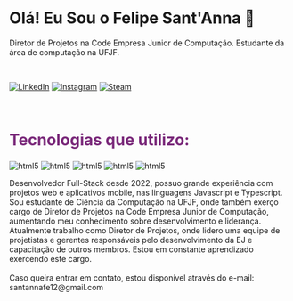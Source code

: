 ### <h1> Olá! Eu Sou o Felipe Sant'Anna 👋 </h1>
<p>Diretor de Projetos na Code Empresa Junior de Computação. Estudante da área de computação na UFJF.</p>

<br />

[![LinkedIn](https://img.shields.io/badge/LinkedIn-0077B5?style=for-the-badge&logo=linkedin&logoColor=white)](https://www.linkedin.com/in/felipe-sant-anna-95b13b254/)
[![Instagram](https://img.shields.io/badge/Instagram-E4405F?style=for-the-badge&logo=instagram&logoColor=white)](https://www.instagram.com/felipe.santanna_/)
[![Steam](https://img.shields.io/badge/Steam-000000?style=for-the-badge&logo=steam&logoColor=white)](https://steamcommunity.com/id/Leeiscool_/)

<br/>

<h1 style="color: #7a297a"> Tecnologias que utilizo: </h1>

<div style="display: inline-block">
        <img align="center" alt="html5" src="https://img.shields.io/badge/Next-black?style=for-the-badge&logo=next.js&logoColor=white" />
        <img align="center" alt="html5" src="https://img.shields.io/badge/React-20232A?style=for-the-badge&logo=react&logoColor=61DAFB" />
        <img align="center" alt="html5" src="https://img.shields.io/badge/TypeScript-007ACC?style=for-the-badge&logo=typescript&logoColor=white" />
        <img align="center" alt="html5" src="https://img.shields.io/badge/tailwindcss-%2338B2AC.svg?style=for-the-badge&logo=tailwind-css&logoColor=white" />
        <img align="center" alt="html5" src="https://img.shields.io/badge/Sass-CC6699?style=for-the-badge&logo=sass&logoColor=white" />
</div>

<p>Desenvolvedor Full-Stack desde 2022, possuo grande experiência com projetos web e aplicativos mobile, nas linguagens Javascript e Typescript. Sou estudante de Ciência da Computação na UFJF, onde também exerço cargo de Diretor de Projetos na Code Empresa Junior de Computação, aumentando meu conhecimento sobre desenvolvimento e liderança.
Atualmente trabalho como Diretor de Projetos, onde lidero uma equipe de projetistas e gerentes responsáveis pelo desenvolvimento da EJ e capacitação de outros membros. Estou em constante aprendizado exercendo este cargo.
<br />
<br />
Caso queira entrar em contato, estou disponível através do e-mail: santannafe12@gmail.com

